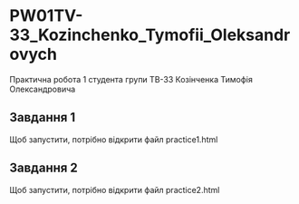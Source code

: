 # PW01TV-33_Kozinchenko_Tymofii_Oleksandrovych
Практична робота 1 студента групи ТВ-33 Козінченка Тимофія Олександровича

## Завдання 1
Щоб запустити, потрібно відкрити файл practice1.html
## Завдання 2
Щоб запустити, потрібно відкрити файл practice2.html
